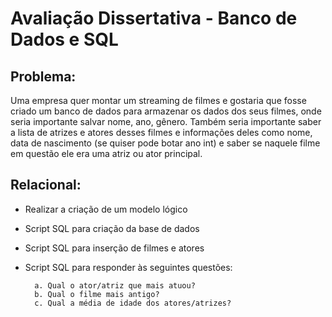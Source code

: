 # Avaliação Dissertativa - Banco de Dados e SQL
## Problema:

Uma empresa quer montar um streaming de filmes e gostaria que fosse criado um banco de dados para armazenar os dados dos seus filmes, onde seria importante salvar nome, ano, gênero.
Também seria importante saber a lista de atrizes e atores desses filmes e informações deles como nome, data de nascimento (se quiser pode botar ano int) e saber se naquele filme em questão ele era uma atriz ou ator principal.


## Relacional:

- Realizar a criação de um modelo lógico
- Script SQL para criação da base de dados
- Script SQL para inserção de filmes e atores
- Script SQL para responder às seguintes questões:

        a. Qual o ator/atriz que mais atuou?
        b. Qual o filme mais antigo?
        c. Qual a média de idade dos atores/atrizes?

 
